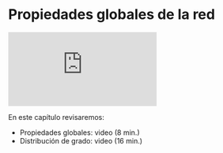 # Propiedades globales de la red

<div class="iframe-container-out">
	<div class="iframe-container-in">
		<iframe src="https://www.youtube.com/embed/PqwlAn_zDOU" title="YouTube video player" frameborder="0" allow="accelerometer; autoplay; clipboard-write; encrypted-media; gyroscope; picture-in-picture" allowfullscreen></iframe>
	</div>
</div>

En este capítulo revisaremos:

- Propiedades globales: video (8 min.)
- Distribución de grado: video (16 min.)